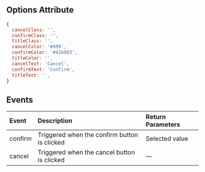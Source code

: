 ## Options Attribute

```javascript
{
  cancelClass: '',
  confirmClass: '',
  titleClass: '',
  cancelColor: '#999',
  confirmColor: '#42b983',
  titleColor: '',
  cancelText: 'Cancel',
  confirmText: 'Confirm',
  titleText: '',
}
```

## Events

| Event   | Description                                  | Return Parameters |
| :------ | :------------------------------------------- | :---------------- |
| confirm | Triggered when the confirm button is clicked | Selected value    |
| cancel  | Triggered when the cancel button is clicked  | —                 |
